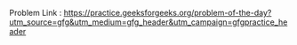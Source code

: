 Problem Link : https://practice.geeksforgeeks.org/problem-of-the-day?utm_source=gfg&utm_medium=gfg_header&utm_campaign=gfgpractice_header